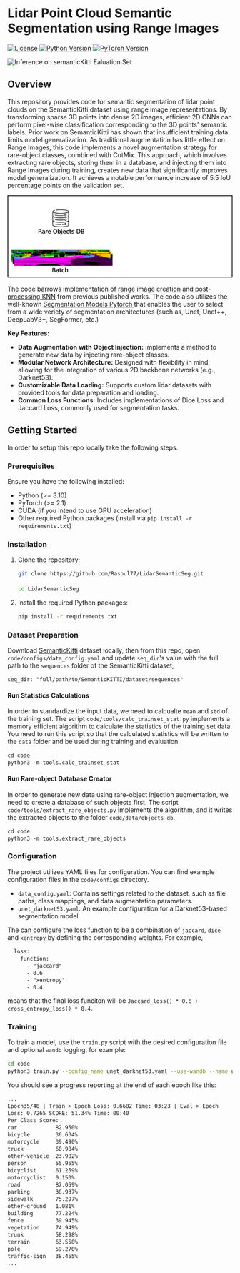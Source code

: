
# Lidar Point Cloud Semantic Segmentation using Range Images

[![License](https://img.shields.io/badge/License-MIT-yellow.svg)](https://opensource.org/licenses/MIT)
[![Python Version](https://img.shields.io/badge/Python-%E2%89%A53.10-blue.svg)](https://www.python.org/downloads/)
[![PyTorch Version](https://img.shields.io/badge/PyTorch-%E2%89%A52.1-brightgreen.svg)](https://pytorch.org/)

![Inference on semanticKitti Ealuation Set ](images/EvaluationSet.gif)

## Overview

This repository provides code for semantic segmentation of lidar point clouds on the SemanticKitti dataset using range image representations. By transforming sparse 3D points into dense 2D images, efficient 2D CNNs can perform pixel-wise classification corresponding to the 3D points' semantic labels. Prior work on SemanticKitti has shown that insufficient training data limits model generalization. As traditional augmentation has little effect on Range Images, this code implements a novel augmentation strategy for rare-object classes, combined with CutMix. This approach, which involves extracting rare objects, storing them in a database, and injecting them into Range Images during training, creates new data that significantly improves model generalization. It achieves a notable performance increase of 5.5 IoU percentage points on the validation set.

![Augmentation](images/Augmentation.gif)

The code barrows implementation of [range image creation](https://github.com/PRBonn/lidar-bonnetal) and [post-processing KNN](https://github.com/PRBonn/lidar-bonnetal) from previous published works. The code also utilizes the well-known [Segmentation Models Pytorch ](https://github.com/qubvel-org/segmentation_models.pytorch/releases) that enables the user to select from a wide veriety of segmentation architectures (such as, Unet, Unet++, DeepLabV3+, SegFormer, etc.) 

**Key Features:**

* **Data Augmentation with Object Injection:** Implements a method to generate new data by injecting rare-object classes.
* **Modular Network Architecture:** Designed with flexibility in mind, allowing for the integration of various 2D backbone networks (e.g., Darknet53).
* **Customizable Data Loading:** Supports custom lidar datasets with provided tools for data preparation and loading.
* **Common Loss Functions:** Includes implementations of Dice Loss and Jaccard Loss, commonly used for segmentation tasks.

## Getting Started

In order to setup this repo locally take the following steps.

### Prerequisites

Ensure you have the following installed:

* Python (>= 3.10)
* PyTorch (>= 2.1)
* CUDA (if you intend to use GPU acceleration)
* Other required Python packages (install via `pip install -r requirements.txt`)

### Installation

1.  Clone the repository:
    ```bash
    git clone https://github.com/Rasoul77/LidarSemanticSeg.git
    
    cd LidarSemanticSeg
    ```

2.  Install the required Python packages:
    ```bash
    pip install -r requirements.txt
    ```

### Dataset Preparation

Download [SemanticKitti](https://www.semantic-kitti.org/dataset.html) dataset locally, then from this repo, open `code/configs/data_config.yaml` and update `seq_dir`'s value with the full path to the `sequences` folder of the SemanticKitti dataset,
```
seq_dir: "full/path/to/SemanticKITTI/dataset/sequences"
```

#### Run Statistics Calculations
In order to standardize the input data, we need to calcualte `mean` and `std` of the training set. The script `code/tools/calc_trainset_stat.py` implements a memory efficient algorithm to calculate the statistics of the training set data. You need to run this script so that the calculated statistics will be written to the `data` folder and be used during training and evaluation.
```
cd code
python3 -m tools.calc_trainset_stat
```

#### Run Rare-object Database Creator
In order to generate new data using rare-object injection augmentation, we need to create a database of such objects first. The script `code/tools/extract_rare_objects.py` implements the algorithm, and it writes the extracted objects to the folder `code/data/objects_db`.
```
cd code
python3 -m tools.extract_rare_objects
```

### Configuration

The project utilizes YAML files for configuration. You can find example configuration files in the `code/configs` directory.

* `data_config.yaml`: Contains settings related to the dataset, such as file paths, class mappings, and data augmentation parameters.
* `unet_darknet53.yaml`: An example configuration for a Darknet53-based segmentation model.

The can configure the loss function to be a combination of `jaccard`, `dice` and `xentropy` by defining the corresponding weights. For example,

```
  loss:
    function:
      - "jaccard"
      - 0.6
      - "xentropy"
      - 0.4
```

means that the final loss funciton will be `Jaccard_loss() * 0.6 + cross_entropy_loss() * 0.4`.

### Training

To train a model, use the `train.py` script with the desired configuration file and optional `wandb` logging, for example:

```bash
cd code
python3 train.py --config_name unet_darknet53.yaml --use-wandb --name unet_darknet53_40epochs
```

You should see a progress reporting at the end of each epoch like this:

```
...
Epoch35/40 | Train > Epoch Loss: 0.6682 Time: 03:23 | Eval > Epoch Loss: 0.7265 SCORE: 51.34% Time: 00:40
Per Class Score:
car            82.950%
bicycle        36.634%
motorcycle     39.490%
truck          60.984%
other-vehicle  23.982%
person         55.955%
bicyclist      61.259%
motorcyclist   0.150%
road           87.059%
parking        38.937%
sidewalk       75.297%
other-ground   1.081%
building       77.224%
fence          39.945%
vegetation     74.949%
trunk          58.298%
terrain        63.558%
pole           59.270%
traffic-sign   38.455%
...
```
